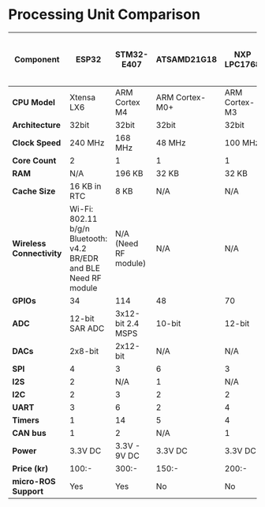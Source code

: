 
# Processing Unit Comparison

| Component          | ESP32 | STM32-E407 | ATSAMD21G18 | NXP LPC1768 | STM32L496 | STM32H743 | NXP i.MX RT1062 (Teensy 4.0) | Notes |
|--------------------|--------|------------|-------------|-------------|-----------|-----------|------------------------------|-------|
| **CPU Model**       | Xtensa LX6 | ARM Cortex M4 | ARM Cortex-M0+ | ARM Cortex-M3 | ARM Cortex-M4 | ARM Cortex-M7 | ARM Cortex-M7 | |
| **Architecture**    | 32bit | 32bit | 32bit | 32bit | 32bit | 32bit | 32bit | |
| **Clock Speed**     | 240 MHz | 168 MHz | 48 MHz | 100 MHz | 80 MHz | 400 MHz | 600 MHz | |
| **Core Count**      | 2 | 1 | 1 | 1 | 1 | 2 | 1 | |
| **RAM**             | N/A | 196 KB | 32 KB | 32 KB | 320 KB | 1 MB | 1 MB | |
| **Cache Size**      | 16 KB in RTC | 8 KB | N/A | N/A | 8 KB | 16 KB | 32 KB | |
| **Wireless Connectivity** | Wi-Fi: 802.11 b/g/n<br>Bluetooth: v4.2 BR/EDR and BLE<br>Need RF module | N/A (Need RF module) | N/A | N/A | N/A | N/A | N/A | |
| **GPIOs**           | 34 | 114 | 48 | 70 | 114 | 168 | 55 | |
| **ADC**             | 12-bit SAR ADC | 3x12-bit 2.4 MSPS | 10-bit | 12-bit | 3x12-bit | 3x16-bit | 12-bit | |
| **DACs**            | 2x8-bit | 2x12-bit | N/A | N/A | 2x12-bit | 2x12-bit | N/A | |
| **SPI**             | 4 | 3 | 6 | 3 | 3 | 6 | 3 | |
| **I2S**             | 2 | N/A | 1 | N/A | 2 | 2 | 1 | |
| **I2C**             | 2 | 3 | 2 | 2 | 3 | 4 | 2 | |
| **UART**            | 3 | 6 | 2 | 4 | 4 | 6 | 8 | |
| **Timers**          | 1 | 14 | 5 | 4 | 10 | 16 | 7 | |
| **CAN bus**         | 1 | 2 | N/A | 1 | 1 | 2 | N/A | |
| **Power**           | 3.3V DC | 3.3V - 9V DC | 3.3V DC | 3.3V DC | 3.3V DC | 3.3V DC | 3.3V DC | |
| **Price (kr)**      | 100:- | 300:- | 150:- | 200:- | 350:- | 500:- | 300:- | |
| **micro-ROS Support** | Yes | Yes | No | No | Yes | Yes | Yes | |

